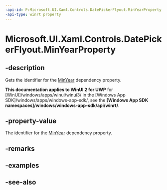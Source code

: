 ```yaml
---
-api-id: P:Microsoft.UI.Xaml.Controls.DatePickerFlyout.MinYearProperty
-api-type: winrt property
---
```


<!-- Property syntax
public Windows.UI.Xaml.DependencyProperty MinYearProperty { get; }
-->

# Microsoft.UI.Xaml.Controls.DatePickerFlyout.MinYearProperty

## -description
Gets the identifier for the [MinYear](datepickerflyout_minyear.md) dependency property.

**This documentation applies to WinUI 2 for UWP** for [WinUI]/windows/apps/winui/winui3/ in the [Windows App SDK]/windows/apps/windows-app-sdk/, see the **[Windows App SDK namespaces]/windows/windows-app-sdk/api/winrt/**.

## -property-value
The identifier for the [MinYear](datepickerflyout_minyear.md) dependency property.

## -remarks

## -examples

## -see-also
